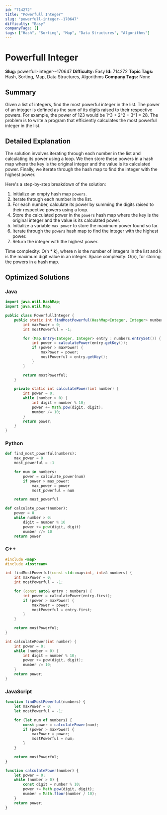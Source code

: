 ```yaml
---
id: "714272"
title: "Powerfull Integer"
slug: "powerfull-integer--170647"
difficulty: "Easy"
companyTags: []
tags: ["Hash", "Sorting", "Map", "Data Structures", "Algorithms"]
---
```


**Powerfull Integer**
=====================

**Slug:** powerfull-integer--170647
**Difficulty:** Easy
**Id:** 714272
**Topic Tags:** Hash, Sorting, Map, Data Structures, Algorithms
**Company Tags:** None

## Summary
Given a list of integers, find the most powerful integer in the list. The power of an integer is defined as the sum of its digits raised to their respective powers. For example, the power of 123 would be 1^3 + 2^2 + 3^1 = 28. The problem is to write a program that efficiently calculates the most powerful integer in the list.

## Detailed Explanation
The solution involves iterating through each number in the list and calculating its power using a loop. We then store these powers in a hash map where the key is the original integer and the value is its calculated power. Finally, we iterate through the hash map to find the integer with the highest power.

Here's a step-by-step breakdown of the solution:

1.  Initialize an empty hash map `powers`.
2.  Iterate through each number in the list.
3.  For each number, calculate its power by summing the digits raised to their respective powers using a loop.
4.  Store the calculated power in the `powers` hash map where the key is the original integer and the value is its calculated power.
5.  Initialize a variable `max_power` to store the maximum power found so far.
6.  Iterate through the `powers` hash map to find the integer with the highest power.
7.  Return the integer with the highest power.

Time complexity: O(n \* k), where n is the number of integers in the list and k is the maximum digit value in an integer.
Space complexity: O(n), for storing the powers in a hash map.

## Optimized Solutions

### Java
```java
import java.util.HashMap;
import java.util.Map;

public class PowerfullInteger {
    public static int findMostPowerful(HashMap<Integer, Integer> numbers) {
        int maxPower = 0;
        int mostPowerful = -1;

        for (Map.Entry<Integer, Integer> entry : numbers.entrySet()) {
            int power = calculatePower(entry.getKey());
            if (power > maxPower) {
                maxPower = power;
                mostPowerful = entry.getKey();
            }
        }

        return mostPowerful;
    }

    private static int calculatePower(int number) {
        int power = 0;
        while (number > 0) {
            int digit = number % 10;
            power += Math.pow(digit, digit);
            number /= 10;
        }
        return power;
    }
}
```

### Python
```python
def find_most_powerful(numbers):
    max_power = 0
    most_powerful = -1

    for num in numbers:
        power = calculate_power(num)
        if power > max_power:
            max_power = power
            most_powerful = num

    return most_powerful

def calculate_power(number):
    power = 0
    while number > 0:
        digit = number % 10
        power += pow(digit, digit)
        number //= 10
    return power
```

### C++
```cpp
#include <map>
#include <iostream>

int findMostPowerful(const std::map<int, int>& numbers) {
    int maxPower = 0;
    int mostPowerful = -1;

    for (const auto& entry : numbers) {
        int power = calculatePower(entry.first);
        if (power > maxPower) {
            maxPower = power;
            mostPowerful = entry.first;
        }
    }

    return mostPowerful;
}

int calculatePower(int number) {
    int power = 0;
    while (number > 0) {
        int digit = number % 10;
        power += pow(digit, digit);
        number /= 10;
    }
    return power;
}
```

### JavaScript
```javascript
function findMostPowerful(numbers) {
    let maxPower = 0;
    let mostPowerful = -1;

    for (let num of numbers) {
        const power = calculatePower(num);
        if (power > maxPower) {
            maxPower = power;
            mostPowerful = num;
        }
    }

    return mostPowerful;
}

function calculatePower(number) {
    let power = 0;
    while (number > 0) {
        const digit = number % 10;
        power += Math.pow(digit, digit);
        number = Math.floor(number / 10);
    }
    return power;
}
```